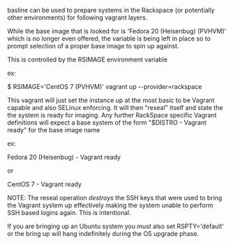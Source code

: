 basline can be used to prepare systems in the Rackspace (or potentially
other environments) for following vagrant layers.

While the base image that is looked for is
'Fedora 20 (Heisenbug) (PVHVM)' which is no longer even offered, the
variable is being left in place so to prompt selection of a proper base
image to spin up against.

This is controlled by the RSIMAGE environment variable

ex:

$ RSIMAGE='CentOS 7 (PVHVM)' vagrant up --provider=rackspace

This vagrant will just set the instance up at the most basic to be
Vagrant capable and also SELinux enforcing. It will then "reseal" itself
and state the the system is ready for imaging. Any further RackSpace
specific Vagrant definitions will expect a base system of the form
"$DISTRO - Vagrant ready" for the base image name

ex:

Fedora 20 (Heisenbug) - Vagrant ready

or

CentOS 7 - Vagrant ready

NOTE: The reseal operation _destroys_ the SSH keys that were used to
bring the Vagrant system up effectively making the system unable to
perform SSH based logins again. This is intentional.

If you are bringing up an Ubuntu system you _must_ also set
RSPTY='default' or the bring up will hang indefinitely during the OS
upgrade phase.
